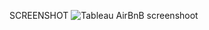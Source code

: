 SCREENSHOT
![Tableau AirBnB screenshoot](https://github.com/user-attachments/assets/0759cce1-9564-48a5-be4b-0ac0e23c2ecf)
